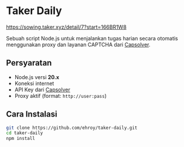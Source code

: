 # Taker Daily

https://sowing.taker.xyz/detail/7?start=166BR1W8

Sebuah script Node.js untuk menjalankan tugas harian secara otomatis menggunakan proxy dan layanan CAPTCHA dari [Capsolver](https://www.capsolver.com/).

## Persyaratan

- Node.js versi **20.x**
- Koneksi internet
- API Key dari [Capsolver](https://www.capsolver.com/)
- Proxy aktif (format: `http://user:pass`)

## Cara Instalasi

```bash
git clone https://github.com/ehroy/taker-daily.git
cd taker-daily
npm install
```
